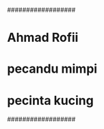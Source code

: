    ##################
   # Ahmad Rofii    #
   # pecandu mimpi  #
   # pecinta kucing #
   ##################
